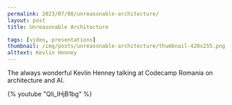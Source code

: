 ```yaml
---
permalink: 2023/07/08/unreasonable-architecture/
layout: post
title: Unreasonable Architecture

tags: [video, presentations]
thumbnail: /img/posts/unreasonable-architecture/thumbnail-420x255.png
alttext: Kevlin Henney
---
```


The always wonderful Kevlin Henney talking at Codecamp Romania on architecture and AI.

{% youtube "Qli_IHjB1bg" %}